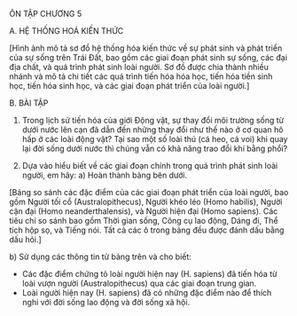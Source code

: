 ÔN TẬP CHƯƠNG 5

A. HỆ THỐNG HOÁ KIẾN THỨC

[Hình ảnh mô tả sơ đồ hệ thống hóa kiến thức về sự phát sinh và phát triển của sự sống trên Trái Đất, bao gồm các giai đoạn phát sinh sự sống, các đại địa chất, và quá trình phát sinh loài người. Sơ đồ được chia thành nhiều nhánh và mô tả chi tiết các quá trình tiến hóa hóa học, tiến hóa tiền sinh học, tiến hóa sinh học, và các giai đoạn phát triển của loài người.]

B. BÀI TẬP

1. Trong lịch sử tiến hóa của giới Động vật, sự thay đổi môi trường sống từ dưới nước lên cạn đã dẫn đến những thay đổi như thế nào ở cơ quan hô hấp ở các loài động vật? Tại sao một số loài thú (cá heo, cá voi) khi quay lại đời sống dưới nước thì chúng vẫn có khả năng trao đổi khí bằng phổi?

2. Dựa vào hiểu biết về các giai đoạn chính trong quá trình phát sinh loài người, em hãy:
a) Hoàn thành bảng bên dưới.

[Bảng so sánh các đặc điểm của các giai đoạn phát triển của loài người, bao gồm Người tối cổ (Australopithecus), Người khéo léo (Homo habilis), Người cận đại (Homo neanderthalensis), và Người hiện đại (Homo sapiens). Các tiêu chí so sánh bao gồm Thời gian sống, Công cụ lao động, Dáng đi, Thể tích hộp sọ, và Tiếng nói. Tất cả các ô trong bảng đều được đánh dấu bằng dấu hỏi.]

b) Sử dụng các thông tin từ bảng trên và cho biết:
- Các đặc điểm chứng tỏ loài người hiện nay (H. sapiens) đã tiến hóa từ loài vượn người (Australopithecus) qua các giai đoạn trung gian.
- Loài người hiện nay (H. sapiens) đã có những đặc điểm nào để thích nghi với đời sống lao động và đời sống xã hội.